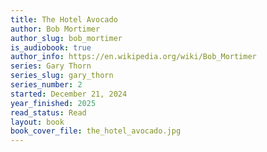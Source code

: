 ```yaml
---
title: The Hotel Avocado
author: Bob Mortimer
author_slug: bob_mortimer
is_audiobook: true
author_info: https://en.wikipedia.org/wiki/Bob_Mortimer
series: Gary Thorn 
series_slug: gary_thorn
series_number: 2
started: December 21, 2024
year_finished: 2025
read_status: Read
layout: book
book_cover_file: the_hotel_avocado.jpg
---
```

